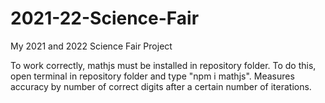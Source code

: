# 2021-22-Science-Fair

My 2021 and 2022 Science Fair Project

To work correctly, mathjs must be installed in repository folder.
To do this, open terminal in repository folder and type "npm i mathjs".
Measures accuracy by number of correct digits after a certain number of iterations.
